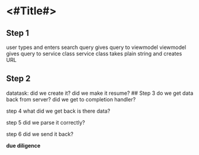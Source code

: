 #  <#Title#>

## Step 1
user types and enters search query
gives query to viewmodel
viewmodel gives query to service class
service class takes plain string and creates URL

## Step 2
datatask:
    did we create it?
    did we make it resume?
    ## Step 3
    do we get data back from server?
    did we get to completion handler?
    
step 4
what did we get back
is there data?

step 5
did we parse it correctly?

step 6
did we send it back?

**due diligence**

